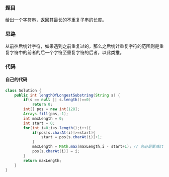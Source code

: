 ### 题目
  给出一个字符串，返回其最长的不重复子串的长度。<br>

### 思路
  从前往后统计字符，如果遇到之前重复过的，那么之后统计重复字符的范围则是重复字符中的前者的后一个字符至重复字符的后者，以此类推。

### 代码
#### 自己的代码
``` java
class Solution {
    public int lengthOfLongestSubstring(String s) {
        if(s == null || s.length()==0) 
            return 0;
        int[] pos = new int[128];
        Arrays.fill(pos,-1);
        int maxLength = 0;
        int start = 0;
        for(int i=0;i<s.length();i++){
            if(pos[s.charAt(i)]>=start){
                start = pos[s.charAt(i)]+1;
            }
            maxLength = Math.max(maxLength,i - start+1); // 务必是要减start再加1，不能直接减前一个相同字符的位置
            pos[s.charAt(i)] = i;
        }
        return maxLength;
    }
}
```
